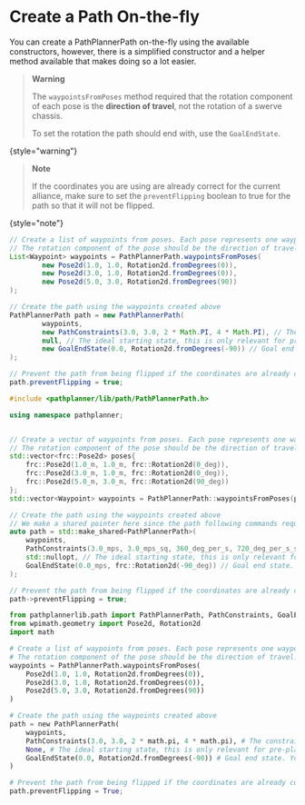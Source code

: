 # Create a Path On-the-fly

You can create a PathPlannerPath on-the-fly using the available constructors, however, there is a simplified constructor
and a helper method available that makes doing so a lot easier.

> **Warning**
>
> The `waypointsFromPoses` method required that the rotation component of each pose is the **direction of travel**, not
> the
> rotation of a swerve chassis.
>
> To set the rotation the path should end with, use the `GoalEndState`.
>
{style="warning"}

> **Note**
>
> If the coordinates you are using are already correct for the current alliance, make sure to set the `preventFlipping`
> boolean to true for the path so that it will not be flipped.
>
{style="note"}

<tabs group="pplib-language">
<tab title="Java" group-key="java">

```Java
// Create a list of waypoints from poses. Each pose represents one waypoint. 
// The rotation component of the pose should be the direction of travel. Do not use holonomic rotation.
List<Waypoint> waypoints = PathPlannerPath.waypointsFromPoses(
        new Pose2d(1.0, 1.0, Rotation2d.fromDegrees(0)),
        new Pose2d(3.0, 1.0, Rotation2d.fromDegrees(0)),
        new Pose2d(5.0, 3.0, Rotation2d.fromDegrees(90))
);

// Create the path using the waypoints created above
PathPlannerPath path = new PathPlannerPath(
        waypoints,
        new PathConstraints(3.0, 3.0, 2 * Math.PI, 4 * Math.PI), // The constraints for this path. If using a differential drivetrain, the angular constraints have no effect.
        null, // The ideal starting state, this is only relevant for pre-planned paths, so can be null for on-the-fly paths.
        new GoalEndState(0.0, Rotation2d.fromDegrees(-90)) // Goal end state. You can set a holonomic rotation here. If using a differential drivetrain, the rotation will have no effect.
);

// Prevent the path from being flipped if the coordinates are already correct
path.preventFlipping = true;
```

</tab>
<tab title="C++" group-key="cpp">

```C++
#include <pathplanner/lib/path/PathPlannerPath.h>

using namespace pathplanner;


// Create a vector of waypoints from poses. Each pose represents one waypoint. 
// The rotation component of the pose should be the direction of travel. Do not use holonomic rotation.
std::vector<frc::Pose2d> poses{
    frc::Pose2d(1.0_m, 1.0_m, frc::Rotation2d(0_deg)),
    frc::Pose2d(3.0_m, 1.0_m, frc::Rotation2d(0_deg)),
    frc::Pose2d(5.0_m, 3.0_m, frc::Rotation2d(90_deg))
};
std::vector<Waypoint> waypoints = PathPlannerPath::waypointsFromPoses(poses);

// Create the path using the waypoints created above
// We make a shared pointer here since the path following commands require a shared pointer
auto path = std::make_shared<PathPlannerPath>(
    waypoints,
    PathConstraints(3.0_mps, 3.0_mps_sq, 360_deg_per_s, 720_deg_per_s_sq), // The constraints for this path. If using a differential drivetrain, the angular constraints have no effect.
    std::nullopt, // The ideal starting state, this is only relevant for pre-planned paths, so can be nullopt for on-the-fly paths.
    GoalEndState(0.0_mps, frc::Rotation2d(-90_deg)) // Goal end state. You can set a holonomic rotation here. If using a differential drivetrain, the rotation will have no effect.
);

// Prevent the path from being flipped if the coordinates are already correct
path->preventFlipping = true;
```

</tab>
<tab title="Python" group-key="python">

```Python
from pathplannerlib.path import PathPlannerPath, PathConstraints, GoalEndState
from wpimath.geometry import Pose2d, Rotation2d
import math

# Create a list of waypoints from poses. Each pose represents one waypoint. 
# The rotation component of the pose should be the direction of travel. Do not use holonomic rotation.
waypoints = PathPlannerPath.waypointsFromPoses(
    Pose2d(1.0, 1.0, Rotation2d.fromDegrees(0)),
    Pose2d(3.0, 1.0, Rotation2d.fromDegrees(0)),
    Pose2d(5.0, 3.0, Rotation2d.fromDegrees(90))
)

# Create the path using the waypoints created above
path = new PathPlannerPath(
    waypoints,
    PathConstraints(3.0, 3.0, 2 * math.pi, 4 * math.pi), # The constraints for this path. If using a differential drivetrain, the angular constraints have no effect.
    None, # The ideal starting state, this is only relevant for pre-planned paths, so can be None for on-the-fly paths.
    GoalEndState(0.0, Rotation2d.fromDegrees(-90)) # Goal end state. You can set a holonomic rotation here. If using a differential drivetrain, the rotation will have no effect.
)

# Prevent the path from being flipped if the coordinates are already correct
path.preventFlipping = True;
```

</tab>
</tabs>